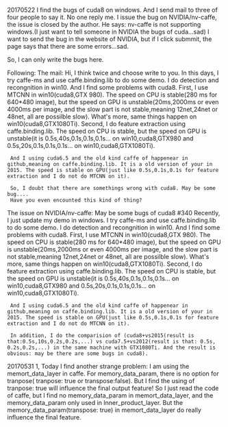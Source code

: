 20170522
I find the bugs of cuda8 on windows.
And I send mail to three of four people to say it. No one reply me.
I issue the bug on NVIDIA/nv-caffe, the issue is closed by the author. He says: nv-caffe is not supporting windows.(I just want to tell someone in NVIDIA the bugs of cuda...sad)
I want to send the bug in the website of NVIDIA, but if I click submmit, the page says that there are some errors...sad.

So, I can only write the bugs here.

Following:
The mail:
Hi,
    I think twice and choose write to you.
    In this days, I try caffe-ms and use caffe.binding.lib to do some demo. I do detection and recongnition in win10. And I find some problems with cuda8.
    First, I use MTCNN in win10(cuda8,GTX 980). The speed on CPU is stable(280 ms for 640*480 image), but the speed on GPU is unstable(20ms,2000ms or even 4000ms per image, and the slow part is not stable,meaning 12net,24net or 48net, all are possilble slow). What's more, same things happen on win10(cuda8,GTX1080Ti).
    Second, I do feature extraction using caffe.binding.lib. The speed on CPU is stable, but the speed on GPU is unstable(it is 0.5s,40s,0.1s,0.1s,0.1s... on win10,cuda8,GTX980 and 0.5s,20s,0.1s,0.1s,0.1s... on win10,cuda8,GTX1080Ti).
   
     And I using cuda6.5 and the old kind caffe of happenear in github,meaning on caffe.binding.lib. It is a old version of your in 2015. The speed is stable on GPU(just like 0.5s,0.1s,0.1s for feature extraction and I do not do MTCNN on it).
    
     So, I doubt that there are somethings wrong with cuda8. May be some bug....
     Have you even encounted this kind of thing?
     
     
The issue on NVIDIA/nv-caffe:
May be some bugs of cuda8 #340
Recently, I just update my demo in windows.
 I try caffe-ms and use caffe.binding.lib to do some demo. I do detection and recongnition in win10. And I find some problems with cuda8.
    First, I use MTCNN in win10(cuda8,GTX 980). The speed on CPU is stable(280 ms for 640*480 image), but the speed on GPU is unstable(20ms,2000ms or even 4000ms per image, and the slow part is not stable,meaning 12net,24net or 48net, all are possilble slow). What's more, same things happen on win10(cuda8,GTX1080Ti).
    Second, I do feature extraction using caffe.binding.lib. The speed on CPU is stable, but the speed on GPU is unstable(it is 0.5s,40s,0.1s,0.1s,0.1s... on win10,cuda8,GTX980 and 0.5s,20s,0.1s,0.1s,0.1s... on win10,cuda8,GTX1080Ti).
   
     And I using cuda6.5 and the old kind caffe of happenear in github,meaning on caffe.binding.lib. It is a old version of your in 2015. The speed is stable on GPU(just like 0.5s,0.1s,0.1s for feature extraction and I do not do MTCNN on it). 

     In addition, I do the comparision of (cuda8+vs2015(result is that:0.5s,10s,0.2s,0.2s,...) vs cuda7.5+vs2012(result is that: 0.5s, 0.2s,0.2s,...) in the same machine with GTX1080Ti. And the result is obvious: may be there are some bugs in cuda8).
     


20170531
1, Today I find another strange problem: I am using the memort_data_layer in caffe. For memory_data_param, there is no option for tranpose( tranpose: true or transpose:false). But I find the using of tranpose: true will influence the final output feature! So I just read the code of caffe, but I find no memory_data_param in memort_data_layer, and the memory_data_param only used in Inner_product_layer. But the memory_data_param(transpose: true) in memort_data_layer do really influence the final feature.
